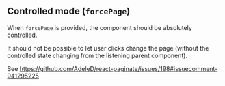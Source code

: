## Controlled mode (`forcePage`)

When `forcePage` is provided, the component should be absolutely controlled.

It should not be possible to let user clicks change the page (without the controlled state changing from the listening parent component).

See https://github.com/AdeleD/react-paginate/issues/198#issuecomment-941295225
